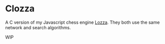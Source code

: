 # Clozza

A C version of my Javascript chess engine [Lozza](https://github.com/op12no2/lozza). They both use the same network and search algorithms.

WIP

